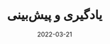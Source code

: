 ---
title: "یادگیری و پیش‌بینی"
title-en: "Learning and predicting"
date: 2022-03-21
lastmod: 2021-03-21
weight: 3
draft: false
# search related keywords
keywords: ["learning", "predicting", "یادگیری", "پیش‌بینی"]
---